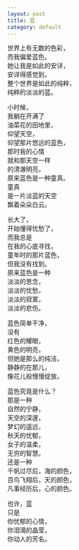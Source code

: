 ```yaml
---
layout: post
title: 蓝
category: default
---
```


世界上有无数的色彩，  
而我偏爱蓝色。  
她让我是如此的安详，  
安详得感觉到，  
整个世界是如此的纯粹，  
纯粹的淡淡的蓝。  
  
小时候，  
我躺在开满了  
油菜花的田地里，  
仰望天空，  
仰望那片悠远的蓝色，  
那时我的心情  
就和那天空一样  
的清澈明亮，  
原来蓝色是一种童真。  
童真  
是一片淡蓝的天空  
飘着朵朵白云。  
  
长大了，  
开始懂得忧愁了，  
而我总是  
在我的心底寻找，  
童年时的那片蓝色，  
但我没有找到。  
原来蓝色是一种  
淡淡的思念，  
淡淡的忧愁，  
淡淡的寂寞，  
淡淡的悲伤。  
  
蓝色简单干净，  
没有  
红色的耀眼，  
黄色的明亮，  
但她是那么的纯洁，  
静静的在那儿，  
像花儿般慢慢绽放。  
  
蓝色究竟是什么？  
那是一种  
自然的宁静，  
天空的深邃，  
梦幻的遥远，  
秋天的忧郁，  
女子的温柔，  
无穷的智慧。  
还是一种  
千帆过尽后，海的颜色，  
百鸟飞翔后，天的颜色，  
凡事经历后，心的颜色。  
  
也许，蓝  
只是  
你忧郁的心情，  
你泪滴的晶莹，  
你动人的芳名。  